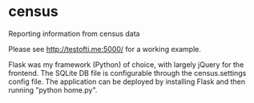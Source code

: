 census
=========

Reporting information from census data

Please see http://testofti.me:5000/ for a working example.

Flask was my framework (Python) of choice, with largely jQuery for the frontend. The SQLite DB file is configurable through the census.settings config file. The application can be deployed by installing Flask and then running "python home.py".
